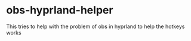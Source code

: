# obs-hyprland-helper
This tries to help with the problem of obs in hyprland to help the hotkeys works
